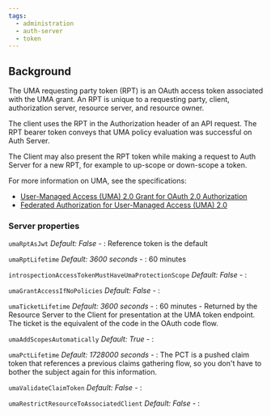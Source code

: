 ```yaml
---
tags:
  - administration
  - auth-server
  - token
---
```


## Background

The UMA requesting party token (RPT) is an OAuth access token associated with
the UMA grant. An RPT is unique to a requesting party, client, authorization
server, resource server, and resource owner.

The client uses the RPT in the Authorization header of an API request.
The RPT bearer token conveys that  UMA policy evaluation was successful on Auth
Server.

The Client may also present the RPT token while making a request to Auth Server
for a new RPT, for example to up-scope or down-scope a token.

For more information on UMA, see the specifications:
* [User-Managed Access (UMA) 2.0 Grant for OAuth 2.0 Authorization](https://gluu.co/uma-grant)
* [Federated Authorization for User-Managed Access (UMA) 2.0](https://gluu.co/uma-authz)

### Server properties

`umaRptAsJwt` *Default: False* -
: Reference token is the default

`umaRptLifetime` *Default: 3600 seconds* -
: 60 minutes

`introspectionAccessTokenMustHaveUmaProtectionScope` *Default: False* -
:

`umaGrantAccessIfNoPolicies` *Default: False* -
:

`umaTicketLifetime` *Default: 3600 seconds* -
: 60 minutes - Returned by the Resource Server to the Client for presentation
at the UMA token endpoint. The ticket is the equivalent of the code in the
OAuth code flow.

`umaAddScopesAutomatically` *Default: True* -
:

`umaPctLifetime` *Default: 1728000 seconds* -
: The PCT is a pushed claim token that references a previous claims gathering
flow, so you don't have to bother the subject again for this information.

`umaValidateClaimToken` *Default: False* -
:

`umaRestrictResourceToAssociatedClient` *Default: False* -
:
